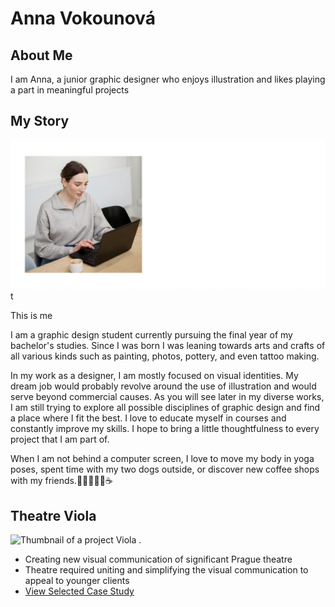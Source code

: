 
# Anna Vokounová 

## About Me
I am Anna, a junior graphic designer who enjoys illustration and likes playing a part in meaningful projects 
## My Story

![Anna working on a notebook .](headshot.png)t

This is me

I am a graphic design student currently pursuing the final year of my bachelor's studies. Since I was born I was leaning towards arts and crafts of all various kinds such as painting, photos, pottery, and even tattoo making.

In my work as a designer, I am mostly focused on visual identities. My dream job would probably revolve around the use of illustration and would serve beyond commercial causes. As you will see later in my diverse works, I am still trying to explore all possible disciplines of graphic design and find a place where I fit the best. I love to educate myself in courses and constantly improve my skills. I hope to bring a little thoughtfulness to every project that I am part of.

When I am not behind a computer screen, I love to move my body in yoga poses, spent time with my two dogs outside, or discover new coffee shops with my friends.🧘🏼‍♀️🐶🐶☕

## Theatre Viola
![Thumbnail of a project Viola .](about-me-photo.jpg)

- Creating new visual communication of significant Prague theatre 
- Theatre required uniting and simplifying the visual communication to appeal to younger clients
- [View Selected Case Study](case-study.md)

